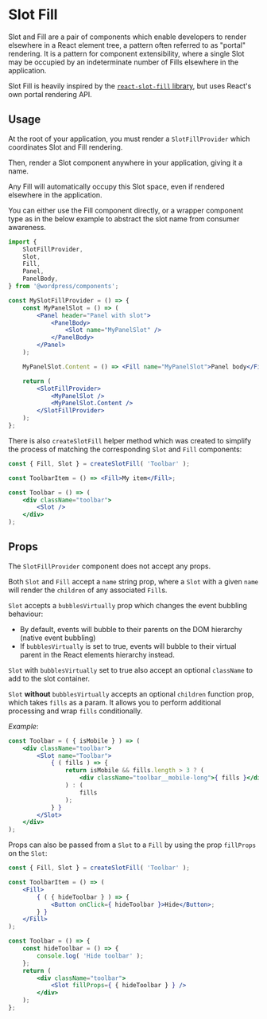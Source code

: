 # Slot Fill

Slot and Fill are a pair of components which enable developers to render elsewhere in a React element tree, a pattern often referred to as "portal" rendering. It is a pattern for component extensibility, where a single Slot may be occupied by an indeterminate number of Fills elsewhere in the application.

Slot Fill is heavily inspired by the [`react-slot-fill` library](https://github.com/camwest/react-slot-fill), but uses React's own portal rendering API.

## Usage

At the root of your application, you must render a `SlotFillProvider` which coordinates Slot and Fill rendering.

Then, render a Slot component anywhere in your application, giving it a name.

Any Fill will automatically occupy this Slot space, even if rendered elsewhere in the application.

You can either use the Fill component directly, or a wrapper component type as in the below example to abstract the slot name from consumer awareness.

```jsx
import {
	SlotFillProvider,
	Slot,
	Fill,
	Panel,
	PanelBody,
} from '@wordpress/components';

const MySlotFillProvider = () => {
	const MyPanelSlot = () => (
		<Panel header="Panel with slot">
			<PanelBody>
				<Slot name="MyPanelSlot" />
			</PanelBody>
		</Panel>
	);

	MyPanelSlot.Content = () => <Fill name="MyPanelSlot">Panel body</Fill>;

	return (
		<SlotFillProvider>
			<MyPanelSlot />
			<MyPanelSlot.Content />
		</SlotFillProvider>
	);
};
```

There is also `createSlotFill` helper method which was created to simplify the process of matching the corresponding `Slot` and `Fill` components:

```jsx
const { Fill, Slot } = createSlotFill( 'Toolbar' );

const ToolbarItem = () => <Fill>My item</Fill>;

const Toolbar = () => (
	<div className="toolbar">
		<Slot />
	</div>
);
```

## Props

The `SlotFillProvider` component does not accept any props.

Both `Slot` and `Fill` accept a `name` string prop, where a `Slot` with a given `name` will render the `children` of any associated `Fill`s.

`Slot` accepts a `bubblesVirtually` prop which changes the event bubbling behaviour:

-   By default, events will bubble to their parents on the DOM hierarchy (native event bubbling)
-   If `bubblesVirtually` is set to true, events will bubble to their virtual parent in the React elements hierarchy instead.

`Slot` with `bubblesVirtually` set to true also accept an optional `className` to add to the slot container.

`Slot` **without** `bubblesVirtually` accepts an optional `children` function prop, which takes `fills` as a param. It allows you to perform additional processing and wrap `fills` conditionally.

_Example_:

```jsx
const Toolbar = ( { isMobile } ) => (
	<div className="toolbar">
		<Slot name="Toolbar">
			{ ( fills ) => {
				return isMobile && fills.length > 3 ? (
					<div className="toolbar__mobile-long">{ fills }</div>
				) : (
					fills
				);
			} }
		</Slot>
	</div>
);
```

Props can also be passed from a `Slot` to a `Fill` by using the prop `fillProps` on the `Slot`:

```jsx
const { Fill, Slot } = createSlotFill( 'Toolbar' );

const ToolbarItem = () => (
	<Fill>
		{ ( { hideToolbar } ) => {
			<Button onClick={ hideToolbar }>Hide</Button>;
		} }
	</Fill>
);

const Toolbar = () => {
	const hideToolbar = () => {
		console.log( 'Hide toolbar' );
	};
	return (
		<div className="toolbar">
			<Slot fillProps={ { hideToolbar } } />
		</div>
	);
};
```
